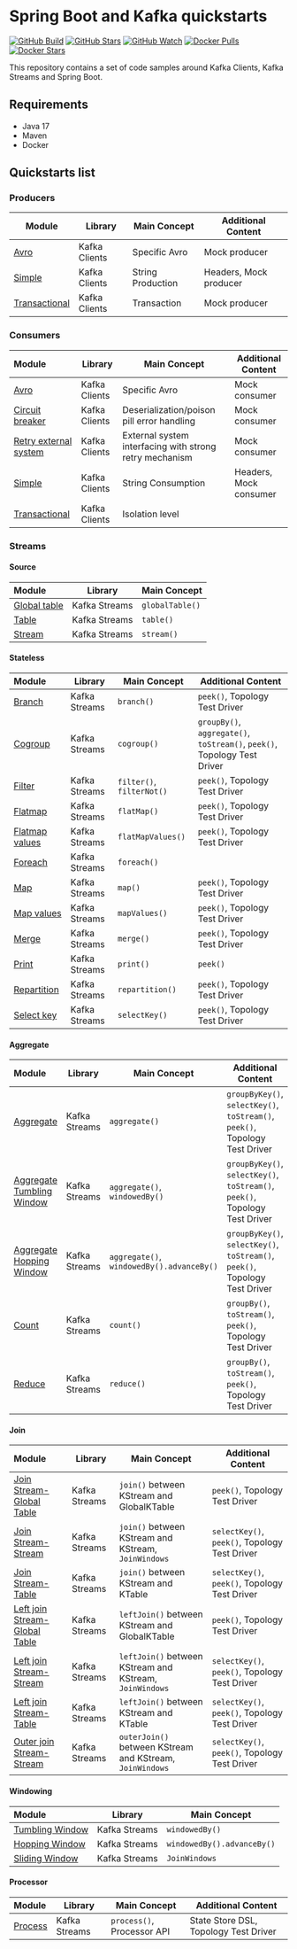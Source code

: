 # Spring Boot and Kafka quickstarts

[![GitHub Build](https://img.shields.io/github/actions/workflow/status/loicgreffier/spring-boot-kafka-quickstarts/continuous_integration.yml?branch=main&logo=github&style=for-the-badge)](https://github.com/loicgreffier/spring-boot-kafka-quickstarts/actions/workflows/continuous_integration.yml)
[![GitHub Stars](https://img.shields.io/github/stars/loicgreffier/spring-boot-kafka-quickstarts?logo=github&style=for-the-badge)](https://github.com/loicgreffier/spring-boot-kafka-quickstarts)
[![GitHub Watch](https://img.shields.io/github/watchers/loicgreffier/spring-boot-kafka-quickstarts?logo=github&style=for-the-badge)](https://github.com/loicgreffier/spring-boot-kafka-quickstarts)
[![Docker Pulls](https://img.shields.io/docker/pulls/loicgreffier/spring-boot-kafka-quickstarts?label=Pulls&logo=docker&style=for-the-badge)](https://hub.docker.com/r/loicgreffier/spring-boot-kafka-quickstarts/tags)
[![Docker Stars](https://img.shields.io/docker/stars/loicgreffier/spring-boot-kafka-quickstarts?label=Stars&logo=docker&style=for-the-badge)](https://hub.docker.com/r/loicgreffier/spring-boot-kafka-quickstarts)

This repository contains a set of code samples around Kafka Clients, Kafka Streams and Spring Boot. 

## Requirements

- Java 17
- Maven
- Docker 

## Quickstarts list

### Producers

| Module                                                                    | Library       | Main Concept      | Additional Content     |
|---------------------------------------------------------------------------|---------------|-------------------|------------------------|
| [Avro](/kafka-producer-quickstarts/kafka-producer-avro)                   | Kafka Clients | Specific Avro     | Mock producer          |
| [Simple](/kafka-producer-quickstarts/kafka-producer-simple)               | Kafka Clients | String Production | Headers, Mock producer |
| [Transactional](/kafka-producer-quickstarts/kafka-producer-transactional) | Kafka Clients | Transaction       | Mock producer          |

### Consumers

| Module                                                                                    | Library       | Main Concept                                            | Additional Content     |
|:------------------------------------------------------------------------------------------|---------------|---------------------------------------------------------|------------------------|
| [Avro](/kafka-consumer-quickstarts/kafka-consumer-avro)                                   | Kafka Clients | Specific Avro                                           | Mock consumer          |
| [Circuit breaker](/kafka-consumer-quickstarts/kafka-consumer-circuit-breaker)             | Kafka Clients | Deserialization/poison pill error handling              | Mock consumer          |
| [Retry external system](/kafka-consumer-quickstarts/kafka-consumer-retry-external-system) | Kafka Clients | External system interfacing with strong retry mechanism | Mock consumer          |
| [Simple](/kafka-consumer-quickstarts/kafka-consumer-simple)                               | Kafka Clients | String Consumption                                      | Headers, Mock consumer |
| [Transactional](/kafka-consumer-quickstarts/kafka-consumer-transactional)                 | Kafka Clients | Isolation level                                         |                        |

### Streams

#### Source

| Module                                                                            | Library       | Main Concept    |
|:----------------------------------------------------------------------------------|---------------|-----------------|
| [Global table](/kafka-streams-quickstarts/kafka-streams-join-stream-global-table) | Kafka Streams | `globalTable()` |
| [Table](/kafka-streams-quickstarts/kafka-streams-join-stream-table)               | Kafka Streams | `table()`       |
| [Stream](/kafka-streams-quickstarts/kafka-streams-map)                            | Kafka Streams | `stream()`      |

#### Stateless

| Module                                                                    | Library       | Main Concept              | Additional Content                                                       |
|:--------------------------------------------------------------------------|---------------|---------------------------|--------------------------------------------------------------------------|
| [Branch](/kafka-streams-quickstarts/kafka-streams-branch)                 | Kafka Streams | `branch()`                | `peek()`, Topology Test Driver                                           |
| [Cogroup](/kafka-streams-quickstarts/kafka-streams-cogroup)               | Kafka Streams | `cogroup()`               | `groupBy()`, `aggregate()`, `toStream()`, `peek()`, Topology Test Driver |
| [Filter](/kafka-streams-quickstarts/kafka-streams-filter)                 | Kafka Streams | `filter()`, `filterNot()` | `peek()`, Topology Test Driver                                           |
| [Flatmap](/kafka-streams-quickstarts/kafka-streams-flatmap)               | Kafka Streams | `flatMap()`               | `peek()`, Topology Test Driver                                           |
| [Flatmap values](/kafka-streams-quickstarts/kafka-streams-flatmap-values) | Kafka Streams | `flatMapValues()`         | `peek()`, Topology Test Driver                                           |
| [Foreach](/kafka-streams-quickstarts/kafka-streams-foreach)               | Kafka Streams | `foreach()`               |                                                                          |
| [Map](/kafka-streams-quickstarts/kafka-streams-map)                       | Kafka Streams | `map()`                   | `peek()`, Topology Test Driver                                           |
| [Map values](/kafka-streams-quickstarts/kafka-streams-map-values)         | Kafka Streams | `mapValues()`             | `peek()`, Topology Test Driver                                           |
| [Merge](/kafka-streams-quickstarts/kafka-streams-merge)                   | Kafka Streams | `merge()`                 | `peek()`, Topology Test Driver                                           |
| [Print](/kafka-streams-quickstarts/kafka-streams-print)                   | Kafka Streams | `print()`                 | `peek()`                                                                 |
| [Repartition](/kafka-streams-quickstarts/kafka-streams-repartition)       | Kafka Streams | `repartition()`           | `peek()`, Topology Test Driver                                           |
| [Select key](/kafka-streams-quickstarts/kafka-streams-select-key)         | Kafka Streams | `selectKey()`             | `peek()`, Topology Test Driver                                           |

#### Aggregate

| Module                                                                                          | Library       | Main Concept                              | Additional Content                                                          |
|:------------------------------------------------------------------------------------------------|---------------|-------------------------------------------|-----------------------------------------------------------------------------|
| [Aggregate](/kafka-streams-quickstarts/kafka-streams-aggregate)                                 | Kafka Streams | `aggregate()`                             | `groupByKey()`, `selectKey()`, `toStream()`, `peek()`, Topology Test Driver |
| [Aggregate Tumbling Window](/kafka-streams-quickstarts/kafka-streams-aggregate-tumbling-window) | Kafka Streams | `aggregate()`, `windowedBy()`             | `groupByKey()`, `selectKey()`, `toStream()`, `peek()`, Topology Test Driver |
| [Aggregate Hopping Window](/kafka-streams-quickstarts/kafka-streams-aggregate-hopping-window)   | Kafka Streams | `aggregate()`, `windowedBy().advanceBy()` | `groupByKey()`, `selectKey()`, `toStream()`, `peek()`, Topology Test Driver |
| [Count](/kafka-streams-quickstarts/kafka-streams-count)                                         | Kafka Streams | `count()`                                 | `groupBy()`, `toStream()`, `peek()`, Topology Test Driver                   |
| [Reduce](/kafka-streams-quickstarts/kafka-streams-reduce)                                       | Kafka Streams | `reduce()`                                | `groupBy()`, `toStream()`, `peek()`, Topology Test Driver                   |

#### Join

| Module                                                                                                  | Library       | Main Concept                                             | Additional Content                            |
|:--------------------------------------------------------------------------------------------------------|---------------|----------------------------------------------------------|-----------------------------------------------|
| [Join Stream-Global Table](/kafka-streams-quickstarts/kafka-streams-join-stream-global-table)           | Kafka Streams | `join()` between KStream and GlobalKTable                | `peek()`, Topology Test Driver                |
| [Join Stream-Stream](/kafka-streams-quickstarts/kafka-streams-join-stream-stream)                       | Kafka Streams | `join()` between KStream and KStream, `JoinWindows`      | `selectKey()`, `peek()`, Topology Test Driver |
| [Join Stream-Table](/kafka-streams-quickstarts/kafka-streams-join-stream-table)                         | Kafka Streams | `join()` between KStream and KTable                      | `selectKey()`, `peek()`, Topology Test Driver |
| [Left join Stream-Global Table](/kafka-streams-quickstarts/kafka-streams-left-join-stream-global-table) | Kafka Streams | `leftJoin()` between KStream and GlobalKTable            | `peek()`, Topology Test Driver                |
| [Left join Stream-Stream](/kafka-streams-quickstarts/kafka-streams-left-join-stream-stream)             | Kafka Streams | `leftJoin()` between KStream and KStream, `JoinWindows`  | `selectKey()`, `peek()`, Topology Test Driver |
| [Left join Stream-Table](/kafka-streams-quickstarts/kafka-streams-left-join-stream-table)               | Kafka Streams | `leftJoin()` between KStream and KTable                  | `selectKey()`, `peek()`, Topology Test Driver |
| [Outer join Stream-Stream](/kafka-streams-quickstarts/kafka-streams-outer-join-stream-stream)           | Kafka Streams | `outerJoin()` between KStream and KStream, `JoinWindows` | `selectKey()`, `peek()`, Topology Test Driver |

#### Windowing

| Module                                                                                | Library       | Main Concept               |
|:--------------------------------------------------------------------------------------|---------------|----------------------------|
| [Tumbling Window](/kafka-streams-quickstarts/kafka-streams-aggregate-tumbling-window) | Kafka Streams | `windowedBy()`             |
| [Hopping Window](/kafka-streams-quickstarts/kafka-streams-aggregate-hopping-window)   | Kafka Streams | `windowedBy().advanceBy()` |
| [Sliding Window](/kafka-streams-quickstarts/kafka-streams-join-stream-stream)         | Kafka Streams | `JoinWindows`              |

#### Processor

| Module                                                      | Library       | Main Concept               | Additional Content                    |
|:------------------------------------------------------------|---------------|----------------------------|---------------------------------------|
| [Process](/kafka-streams-quickstarts/kafka-streams-process) | Kafka Streams | `process()`, Processor API | State Store DSL, Topology Test Driver |
